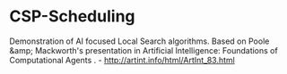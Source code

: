 # CSP-Scheduling
Demonstration of AI focused Local Search algorithms. Based on Poole &amp;amp; Mackworth's presentation in Artificial Intelligence: Foundations of Computational Agents . - http://artint.info/html/ArtInt_83.html
